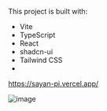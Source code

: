 This project is built with:
- Vite
- TypeScript
- React
- shadcn-ui
- Tailwind CSS
- 

https://sayan-pi.vercel.app/

![image](https://github.com/user-attachments/assets/c3f5fb01-552a-4bea-b562-8e2f273260a3)
